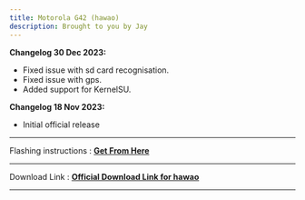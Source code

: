 ```yaml
---
title: Motorola G42 (hawao)
description: Brought to you by Jay
---
```


<b>Changelog 30 Dec 2023:</b> 
- Fixed issue with sd card recognisation.
- Fixed issue with gps.
- Added support for KernelSU.


<b>Changelog 18 Nov 2023:</b> 
- Initial official release

----
Flashing instructions : [**Get From Here**](hawao_inst.md)

----
Download Link : [**Official Download Link for hawao**](https://sourceforge.net/projects/projectmatrixx/files/Android-14/hawao/)

----
